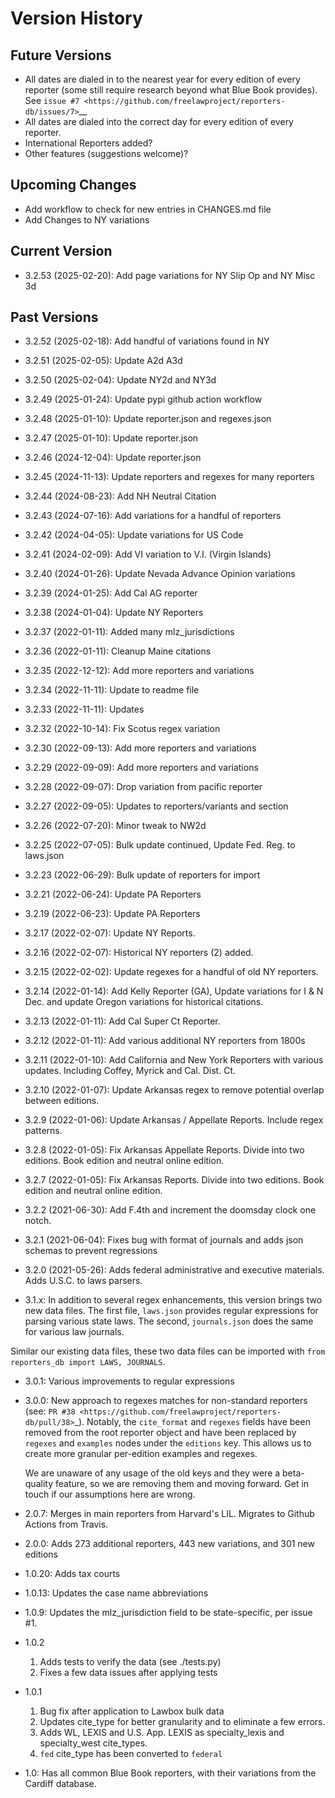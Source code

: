 # Version History

## Future Versions

 - All dates are dialed in to the nearest year for every edition of
   every reporter (some still require research beyond what Blue Book
   provides). See `issue #7 <https://github.com/freelawproject/reporters-db/issues/7>`__
 - All dates are dialed into the correct day for every edition of
   every reporter.
 - International Reporters added?
 - Other features (suggestions welcome)?

## Upcoming Changes

 - Add workflow to check for new entries in CHANGES.md file
 - Add Changes to NY variations

## Current Version

- 3.2.53 (2025-02-20): Add page variations for NY Slip Op and NY Misc 3d
 
## Past Versions

 - 3.2.52 (2025-02-18): Add handful of variations found in NY

 - 3.2.51 (2025-02-05): Update A2d A3d

 - 3.2.50 (2025-02-04): Update NY2d and NY3d

 - 3.2.49 (2025-01-24): Update pypi github action workflow

 - 3.2.48 (2025-01-10): Update reporter.json and regexes.json

 - 3.2.47 (2025-01-10): Update reporter.json

 - 3.2.46 (2024-12-04): Update reporter.json

 - 3.2.45 (2024-11-13): Update reporters and regexes for many reporters

 - 3.2.44 (2024-08-23): Add NH Neutral Citation

 - 3.2.43 (2024-07-16): Add variations for a handful of reporters

 - 3.2.42 (2024-04-05): Update variations for US Code

 - 3.2.41 (2024-02-09): Add VI variation to V.I. (Virgin Islands)

 - 3.2.40 (2024-01-26): Update Nevada Advance Opinion variations

 - 3.2.39 (2024-01-25): Add Cal AG reporter

 - 3.2.38 (2024-01-04): Update NY Reporters

 - 3.2.37 (2022-01-11): Added many mlz_jurisdictions

 - 3.2.36 (2022-01-11): Cleanup Maine citations

 - 3.2.35 (2022-12-12): Add more reporters and variations

 - 3.2.34 (2022-11-11): Update to readme file

 - 3.2.33 (2022-11-11): Updates

 - 3.2.32 (2022-10-14): Fix Scotus regex variation

 - 3.2.30 (2022-09-13): Add more reporters and variations

 - 3.2.29 (2022-09-09): Add more reporters and variations

 - 3.2.28 (2022-09-07): Drop variation from pacific reporter

 - 3.2.27 (2022-09-05): Updates to reporters/variants and section

 - 3.2.26 (2022-07-20): Minor tweak to NW2d

 - 3.2.25 (2022-07-05): Bulk update continued, Update Fed. Reg. to laws.json

 - 3.2.23 (2022-06-29): Bulk update of reporters for import

 - 3.2.21 (2022-06-24): Update PA Reporters

 - 3.2.19 (2022-06-23): Update PA Reporters

 - 3.2.17 (2022-02-07): Update NY Reports.

 - 3.2.16 (2022-02-07): Historical NY reporters (2) added.

 - 3.2.15 (2022-02-02): Update regexes for a handful of old NY reporters.

 - 3.2.14 (2022-01-14): Add Kelly Reporter (GA), Update variations for I & N Dec. and update Oregon variations for historical citations.

 - 3.2.13 (2022-01-11): Add Cal Super Ct Reporter.

 - 3.2.12 (2022-01-11): Add various additional NY reporters from 1800s

 - 3.2.11 (2022-01-10): Add California and New York Reporters with various updates.  Including Coffey, Myrick and Cal. Dist. Ct.

 - 3.2.10 (2022-01-07): Update Arkansas regex to remove potential overlap between editions.

 - 3.2.9 (2022-01-06): Update Arkansas / Appellate Reports. Include regex patterns.

 - 3.2.8 (2022-01-05): Fix Arkansas Appellate Reports.  Divide into two editions. Book edition and neutral online edition.

 - 3.2.7 (2022-01-05): Fix Arkansas Reports.  Divide into two editions. Book edition and neutral online edition.

 - 3.2.2 (2021-06-30): Add F.4th and increment the doomsday clock one notch.

 - 3.2.1 (2021-06-04): Fixes bug with format of journals and adds json schemas to prevent regressions

 - 3.2.0 (2021-05-26): Adds federal administrative and executive materials. Adds U.S.C. to laws parsers.

 - 3.1.x: In addition to several regex enhancements, this version brings two new data files. The first file, `laws.json` provides regular expressions for parsing various state laws. The second, `journals.json` does the same for various law journals.

 Similar our existing data files, these two data files can be imported with `from reporters_db import LAWS, JOURNALS`.

 - 3.0.1: Various improvements to regular expressions

 - 3.0.0: New approach to regexes matches for non-standard reporters (see: `PR #38 <https://github.com/freelawproject/reporters-db/pull/38>`_). Notably, the ``cite_format`` and ``regexes`` fields have been removed from the root reporter object and have been replaced by ``regexes`` and ``examples`` nodes under the ``editions`` key. This allows us to create more granular per-edition examples and regexes.

    We are unaware of any usage of the old keys and they were a beta-quality feature, so we are removing them and moving forward. Get in touch if our assumptions here are wrong.

 - 2.0.7: Merges in main reporters from Harvard's LIL. Migrates to Github Actions from Travis.

 - 2.0.0: Adds 273 additional reporters, 443 new variations, and 301 new editions

 - 1.0.20: Adds tax courts

 - 1.0.13: Updates the case name abbreviations

 - 1.0.9: Updates the mlz\_jurisdiction field to be state-specific, per
   issue #1.

 - 1.0.2

   1. Adds tests to verify the data (see ./tests.py)
   2. Fixes a few data issues after applying tests

 - 1.0.1

   1. Bug fix after application to Lawbox bulk data
   2. Updates cite\_type for better granularity and to eliminate a few
      errors.
   3. Adds WL, LEXIS and U.S. App. LEXIS as specialty\_lexis and
      specialty\_west cite\_types.
   4. ``fed`` cite\_type has been converted to ``federal``

 - 1.0: Has all common Blue Book reporters, with their variations from
   the Cardiff database.









